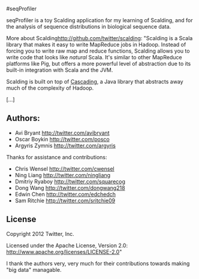 #seqProfiler

seqProfiler is a toy Scalding application for my learning of Scalding, and for the analysis of sequence distributions in biological sequence data.  

More about Scalding<http://github.com/twitter/scalding>:
"Scalding is a Scala library that makes it easy to write MapReduce jobs in Hadoop. Instead of forcing you to write raw map and reduce functions, Scalding allows you to write code that looks like *natural* Scala. It's similar to other MapReduce platforms like Pig, but offers a more powerful level of abstraction due to its built-in integration with Scala and the JVM.

Scalding is built on top of [Cascading](http://www.cascading.org/), a Java library that abstracts away much of the complexity of Hadoop.

[...]

## Authors:
* Avi Bryant <http://twitter.com/avibryant>
* Oscar Boykin <http://twitter.com/posco>
* Argyris Zymnis <http://twitter.com/argyris>

Thanks for assistance and contributions:

* Chris Wensel <http://twitter.com/cwensel>
* Ning Liang <http://twitter.com/ningliang>
* Dmitriy Ryaboy <http://twitter.com/squarecog>
* Dong Wang <http://twitter.com/dongwang218>
* Edwin Chen <http://twitter.com/edchedch>
* Sam Ritchie <http://twitter.com/sritchie09>

## License
Copyright 2012 Twitter, Inc.

Licensed under the Apache License, Version 2.0: http://www.apache.org/licenses/LICENSE-2.0"

I thank the authors very, very much for their contributions towards making "big data" managable. 
